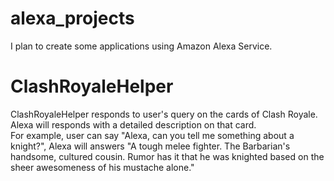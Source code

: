 # alexa_projects
I plan to create some applications using Amazon Alexa Service.
# ClashRoyaleHelper
ClashRoyaleHelper responds to user's query on the cards of Clash Royale.  
Alexa will responds with a detailed description on that card.  
For example, user can say "Alexa, can you tell me something about a knight?", Alexa will answers "A tough melee fighter. The Barbarian's handsome, cultured cousin. Rumor has it that he was knighted based on the sheer awesomeness of his mustache alone."
